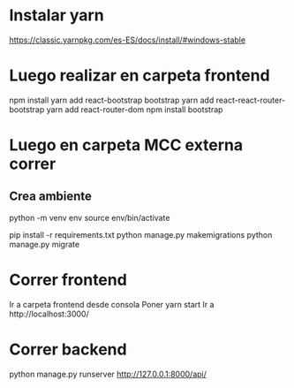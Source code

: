 # Instalar yarn
https://classic.yarnpkg.com/es-ES/docs/install/#windows-stable

# Luego realizar en carpeta frontend
npm install
yarn add react-bootstrap bootstrap
yarn add react-react-router-bootstrap
yarn add react-router-dom
npm install bootstrap

# Luego en carpeta MCC externa correr
## Crea ambiente
python -m venv env
source env/bin/activate

pip install -r requirements.txt
python manage.py makemigrations
python manage.py migrate

# Correr frontend
Ir a carpeta frontend desde consola
Poner yarn start
Ir a http://localhost:3000/

# Correr backend
python manage.py runserver
http://127.0.0.1:8000/api/